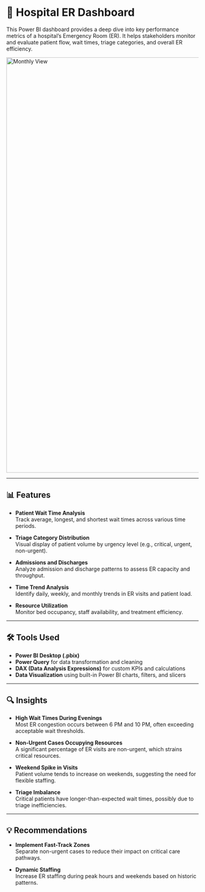 # 🏥 Hospital ER Dashboard

This Power BI dashboard provides a deep dive into key performance metrics of a hospital’s Emergency Room (ER). It helps stakeholders monitor and evaluate patient flow, wait times, triage categories, and overall ER efficiency.

<img width="1090" alt="Monthly View" src="https://github.com/user-attachments/assets/1b19110f-0dd8-4cef-b2ba-fc609a4af96d" />


---

## 📊 Features

- **Patient Wait Time Analysis**  
  Track average, longest, and shortest wait times across various time periods.

- **Triage Category Distribution**  
  Visual display of patient volume by urgency level (e.g., critical, urgent, non-urgent).

- **Admissions and Discharges**  
  Analyze admission and discharge patterns to assess ER capacity and throughput.

- **Time Trend Analysis**  
  Identify daily, weekly, and monthly trends in ER visits and patient load.

- **Resource Utilization**  
  Monitor bed occupancy, staff availability, and treatment efficiency.

---

## 🛠 Tools Used

- **Power BI Desktop (.pbix)**
- **Power Query** for data transformation and cleaning
- **DAX (Data Analysis Expressions)** for custom KPIs and calculations
- **Data Visualization** using built-in Power BI charts, filters, and slicers

---

## 🔍 Insights

- **High Wait Times During Evenings**  
  Most ER congestion occurs between 6 PM and 10 PM, often exceeding acceptable wait thresholds.

- **Non-Urgent Cases Occupying Resources**  
  A significant percentage of ER visits are non-urgent, which strains critical resources.

- **Weekend Spike in Visits**  
  Patient volume tends to increase on weekends, suggesting the need for flexible staffing.

- **Triage Imbalance**  
  Critical patients have longer-than-expected wait times, possibly due to triage inefficiencies.

---

## 💡 Recommendations

- **Implement Fast-Track Zones**  
  Separate non-urgent cases to reduce their impact on critical care pathways.

- **Dynamic Staffing**  
  Increase ER staffing during peak hours and weekends based on historic patterns.





